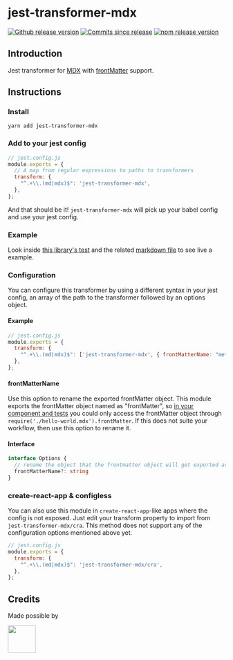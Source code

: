 # jest-transformer-mdx

[![Github release version](https://img.shields.io/github/tag/bitttttten/jest-transformer-mdx.svg)](https://github.com/bitttttten/jest-transformer-mdx/releases)
[![Commits since release](https://img.shields.io/github/commits-since/bitttttten/jest-transformer-mdx/v2.2.0.svg)](https://github.com/bitttttten/jest-transformer-mdx/compare/v2.2.0...master)
[![npm release version](https://img.shields.io/npm/v/jest-transformer-mdx.svg)](https://www.npmjs.com/package/jest-transformer-mdx)

## Introduction

Jest transformer for [MDX](https://mdxjs.com/) with [frontMatter](https://github.com/c8r/x0/blob/master/lib/mdx-fm-loader.js) support.

## Instructions

### Install

`yarn add jest-transformer-mdx`

### Add to your jest config

```js
// jest.config.js
module.exports = {
  // A map from regular expressions to paths to transformers
  transform: {
    "^.+\\.(md|mdx)$": 'jest-transformer-mdx',
  },
};
```

And that should be it! `jest-transformer-mdx` will pick up your babel config and use your jest config.

### Example

Look inside [this library's test](https://github.com/bitttttten/jest-transformer-mdx/blob/master/test.js) and the related [markdown file](https://github.com/bitttttten/jest-transformer-mdx/blob/master/test.md) to see live a example.

### Configuration

You can configure this transformer by using a different syntax in your jest config, an array of the path to the transformer followed by an options object.

#### Example

```js
// jest.config.js
module.exports = {
  transform: {
    "^.+\\.(md|mdx)$": ['jest-transformer-mdx', { frontMatterName: "meta" }]
  },
};
```

#### frontMatterName

Use this option to rename the exported frontMatter object. This module exports the frontMatter object named as "frontMatter", so [in your component and tests](https://github.com/bitttttten/jest-transformer-mdx/blob/d23701d641f826fface8511e70734073ca2ad29b/test.js#L2) you could only access the frontMatter object through `require('./hello-world.mdx').frontMatter`. If this does not suite your workflow, then use this option to rename it.

#### Interface 

```ts
interface Options {
  // rename the object that the frontmatter object will get exported as
  frontMatterName?: string
}
```

### create-react-app & configless

You can also use this module in `create-react-app`-like apps where the config is not exposed. Just edit your transform property to import from `jest-transformer-mdx/cra`. This method does not support any of the configuration options mentioned above yet.


```js
// jest.config.js
module.exports = {
  transform: {
    "^.+\\.(md|mdx)$": 'jest-transformer-mdx/cra',
  },
};
```

## Credits

Made possible by

<a href="https://soulpicks.com" target="_blank"><img src="https://avatars0.githubusercontent.com/u/37078572?s=200&v=4" width="64" height="64"></a>
